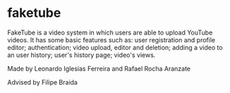 # faketube
FakeTube is a video system in which users are able to upload YouTube videos. It has some basic features such as: user registration and profile editor; authentication; video upload, editor and deletion; adding a video to an user history; user's history page; video's views.

Made by Leonardo Iglesias Ferreira and Rafael Rocha Aranzate

Advised by Filipe Braida
